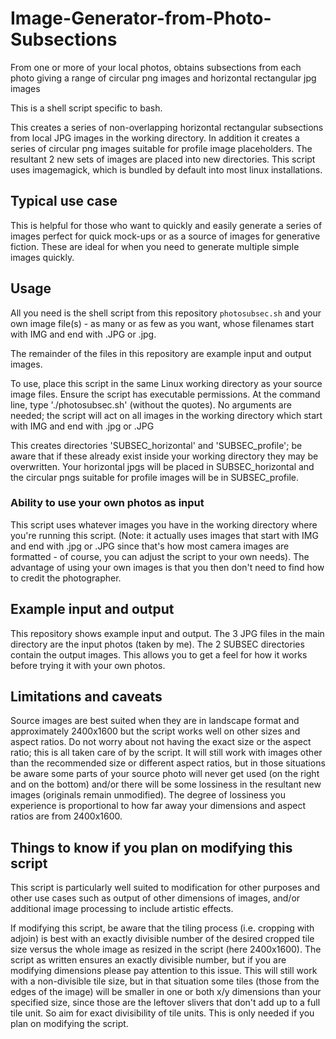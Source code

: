 # Image-Generator-from-Photo-Subsections
From one or more of your local photos, obtains subsections from each photo giving a range of circular png images and horizontal rectangular jpg images

This is a shell script specific to bash. 

This creates a series of non-overlapping horizontal rectangular subsections from local JPG images in the working directory. In addition it creates a series of circular png images suitable for profile image placeholders. The resultant 2 new sets of images are placed into new directories. This script uses imagemagick, which is bundled by default into most linux installations.

## Typical use case
This is helpful for those who want to quickly and easily generate a series of images perfect for quick mock-ups or as a source of images for generative fiction. These are ideal for when you need to generate multiple simple images quickly.

## Usage
All you need is the shell script from this repository ```photosubsec.sh``` and your own image file(s) - as many or as few as you want, whose filenames start with IMG and end with .JPG or .jpg. 

The remainder of the files in this repository are example input and output images.

To use, place this script in the same Linux working directory as your source image files. Ensure the script has executable permissions. At the command line, type './photosubsec.sh' (without the quotes). No arguments are needed; the script will act on all images in the working directory which start with IMG and end with .jpg or .JPG

This creates directories 'SUBSEC_horizontal' and 'SUBSEC_profile'; be aware that if these  already exist inside your working directory they may be overwritten. Your horizontal jpgs will be placed in SUBSEC_horizontal and the circular pngs suitable for profile images will be in SUBSEC_profile.

### Ability to use your own photos as input
This script uses whatever images you have in the working directory where you're running this script. (Note: it actually uses images that start with IMG and end with .jpg or .JPG since that's how most camera images are formatted - of course, you can adjust the script to your own needs). The advantage of using your own images is that you then don't need to find how to credit the photographer.

## Example input and output
This repository shows example input and output. The 3 JPG files in the main directory are the input photos (taken by me). The 2 SUBSEC directories contain the output images. This allows you to get a feel for how it works before trying it with your own photos.

## Limitations and caveats 
Source images are best suited when they are in landscape format and approximately 2400x1600 but the script works well on other sizes and aspect ratios. Do not worry about not having the exact size or the aspect ratio; this is all taken care of by the script. It will still work with images other than the recommended size or different aspect ratios, but in those situations be aware some parts of your source photo will never get used (on the right and on the bottom) and/or there will be some lossiness in the resultant new images (originals remain unmodified). The degree of lossiness you experience is proportional to how far away your dimensions and aspect ratios are from 2400x1600.

## Things to know if you plan on modifying this script
This script is particularly well suited to modification for other purposes and other use cases such as output of other dimensions of images, and/or additional image processing to include artistic effects. 

If modifying this script, be aware that the tiling process (i.e. cropping with adjoin) is best with an exactly divisible number of the desired cropped tile size versus the whole image as resized in the script (here 2400x1600). The script as written ensures an exactly divisible number, but if you are modifying dimensions please pay attention to this issue. This will still work with a non-divisible tile size, but in that situation some tiles (those from the edges of the image) will be smaller in one or both x/y dimensions than your specified size, since those are the leftover slivers that don't add up to a full tile unit. So aim for exact divisibility of tile units. This is only needed if you plan on modifying the script.
